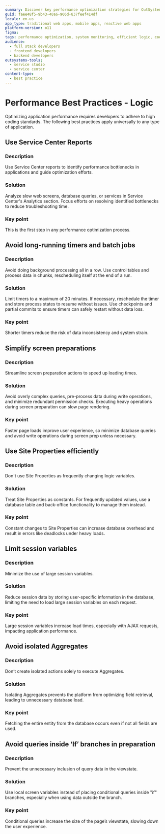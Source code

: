 ```yaml
---
summary: Discover key performance optimization strategies for OutSystems 11 (O11), focusing on efficient logic and system monitoring.
guid: faee48f5-9b43-40a6-906d-837feef414df
locale: en-us
app_type: traditional web apps, mobile apps, reactive web apps
platform-version: o11
figma:
tags: performance optimization, system monitoring, efficient logic, code best practices, application troubleshooting
audience:
  - full stack developers
  - frontend developers
  - backend developers
outsystems-tools:
  - service studio
  - service center
content-type:
  - best practice
---
```

# Performance Best Practices - Logic

Optimizing application performance requires developers to adhere to high coding standards. The following best practices apply universally to any type of application.

## Use Service Center Reports

### Description

 Use Service Center reports to identify performance bottlenecks in applications and guide optimization efforts.

### Solution

Analyze slow web screens, database queries, or services in Service Center's Analytics section. Focus efforts on resolving identified bottlenecks to reduce troubleshooting time.

### Key point

This is the first step in any performance optimization process.

## Avoid long-running timers and batch jobs

### Description

Avoid doing background processing all in a row. Use control tables and process data in chunks, rescheduling itself at the end of a run.

### Solution

Limit timers to a maximum of 20 minutes. If necessary, reschedule the timer and store process states to resume without issues. Use checkpoints and partial commits to ensure timers can safely restart without data loss.

### Key point

Shorter timers reduce the risk of data inconsistency and system strain.

## Simplify screen preparations

### Description

Streamline screen preparation actions to speed up loading times.

### Solution

Avoid overly complex queries, pre-process data during write operations, and minimize redundant permission checks. Executing heavy operations during screen preparation can slow page rendering.

### Key point

Faster page loads improve user experience, so minimize database queries and avoid write operations during screen prep unless necessary.

## Use Site Properties efficiently 

### Description

Don't use Site Properties as frequently changing logic variables.

### Solution

Treat Site Properties as constants. For frequently updated values, use a database table and back-office functionality to manage them instead.

### Key point

Constant changes to Site Properties can increase database overhead and result in errors like deadlocks under heavy loads.

## Limit session variables

### Description

Minimize the use of large session variables.

### Solution

Reduce session data by storing user-specific information in the database, limiting the need to load large session variables on each request.

### Key point 

Large session variables increase load times, especially with AJAX requests, impacting application performance.

## Avoid isolated Aggregates

### Description

Don’t create isolated actions solely to execute Aggregates.

### Solution

Isolating Aggregates prevents the platform from optimizing field retrieval, leading to unnecessary database load.

### Key point

Fetching the entire entity from the database occurs even if not all fields are used.

## Avoid queries inside ‘If’ branches in preparation

### Description

 Prevent the unnecessary inclusion of query data in the viewstate.

### Solution

Use local screen variables instead of placing conditional queries inside "if" branches, especially when using data outside the branch.

### Key point

Conditional queries increase the size of the page’s viewstate, slowing down the user experience.
